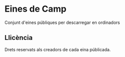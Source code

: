 # Eines de Camp
Conjunt d'eines públiques per descarregar en ordinadors

## Llicència
Drets reservats als creadors de cada eina públicada.
